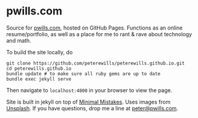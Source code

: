 # pwills.com

Source for [pwills.com][4], hosted on GitHub Pages. Functions as an online
resume/portfolio, as well as a place for me to rant & rave about technology and
math. 

To build the site locally, do

	git clone https://github.com/peterewills/peterewills.github.io.git
	cd peterewills.github.io
	bundle update # to make sure all ruby gems are up to date
	bundle exec jekyll serve
	
Then navigate to `localhost:4000` in your browser to view the page.

Site is built in jekyll on top of [Minimal Mistakes][1]. Uses images from
[Unsplash][2]. If you have questions, drop me a line at [peter@pwills.com](mailto:peter@pwills.com).

[1]: https://github.com/mmistakes/minimal-mistakes

[2]: https://unsplash.com/

[4]: http://www.pwills.com
